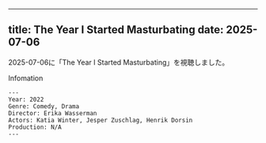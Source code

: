 
---
title: The Year I Started Masturbating
date: 2025-07-06
---

2025-07-06に「The Year I Started Masturbating」を視聴しました。

Infomation
```
---
Year: 2022
Genre: Comedy, Drama
Director: Erika Wasserman
Actors: Katia Winter, Jesper Zuschlag, Henrik Dorsin
Production: N/A
---
```

